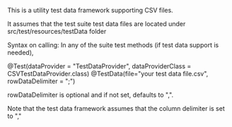 This is a utility test data framework supporting CSV files.

It assumes that the test suite test data files are located under src/test/resources/testData folder

Syntax on calling:
In any of the suite test methods (if test data support is needed),

@Test(dataProvider = "TestDataProvider", dataProviderClass = CSVTestDataProvider.class)
@TestData(file="your test data file.csv",  rowDataDelimiter = ";")

rowDataDelimiter is optional and if not set, defaults to ",".

Note that the test data framework assumes that the column delimiter is set to ","
